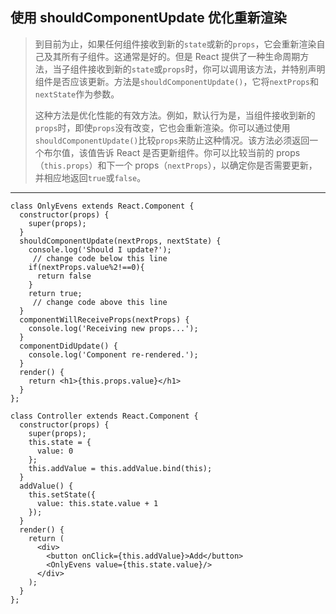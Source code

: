 ## 使用 shouldComponentUpdate 优化重新渲染

> 到目前为止，如果任何组件接收到新的`state`或新的`props`，它会重新渲染自己及其所有子组件。这通常是好的。但是 React 提供了一种生命周期方法，当子组件接收到新的`state`或`props`时，你可以调用该方法，并特别声明组件是否应该更新。方法是`shouldComponentUpdate()`，它将`nextProps`和`nextState`作为参数。
>
> 这种方法是优化性能的有效方法。例如，默认行为是，当组件接收到新的`props`时，即使`props`没有改变，它也会重新渲染。你可以通过使用`shouldComponentUpdate()`比较`props`来防止这种情况。该方法必须返回一个布尔值，该值告诉 React 是否更新组件。你可以比较当前的 props（`this.props`）和下一个 props（`nextProps`），以确定你是否需要更新，并相应地返回`true`或`false`。

---

```react
class OnlyEvens extends React.Component {
  constructor(props) {
    super(props);
  }
  shouldComponentUpdate(nextProps, nextState) {
    console.log('Should I update?');
     // change code below this line
    if(nextProps.value%2!==0){
      return false
    }
    return true;
     // change code above this line
  }
  componentWillReceiveProps(nextProps) {
    console.log('Receiving new props...');
  }
  componentDidUpdate() {
    console.log('Component re-rendered.');
  }
  render() {
    return <h1>{this.props.value}</h1>
  }
};

class Controller extends React.Component {
  constructor(props) {
    super(props);
    this.state = {
      value: 0
    };
    this.addValue = this.addValue.bind(this);
  }
  addValue() {
    this.setState({
      value: this.state.value + 1
    });
  }
  render() {
    return (
      <div>
        <button onClick={this.addValue}>Add</button>
        <OnlyEvens value={this.state.value}/>
      </div>
    );
  }
};
```

